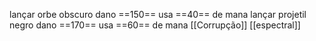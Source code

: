 lançar orbe obscuro dano ==150== usa ==40== de mana
lançar projetil negro dano ==170== usa ==60== de mana
[[Corrupção]]
[[espectral]]
